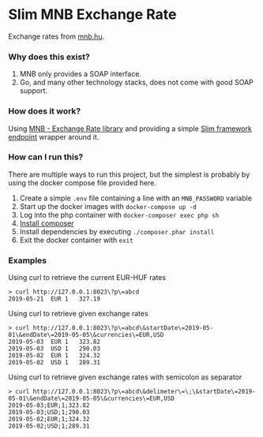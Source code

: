 # Slim MNB Exchange Rate

Exchange rates from [mnb.hu](https://mnb.hu/).

### Why does this exist?

1. MNB only provides a SOAP interface.
2. Go, and many other technology stacks, does not come with good SOAP support.

### How does it work?

Using [MNB - Exchange Rate library](https://github.com/icetee/mnb-exchange-rate) and providing a simple
[Slim framework endpoint](https://www.slimframework.com/) wrapper around it.

### How can I run this?

There are multiple ways to run this project, but the simplest is probably by using the docker compose file provided here.

1. Create a simple `.env` file containing a line with an `MNB_PASSWORD` variable
2. Start up the docker images with `docker-compose up -d`
3. Log into the php container with `docker-composer exec php sh`
4. [Install composer](https://getcomposer.org/download/)
5. Install dependencies by executing `./composer.phar install`
6. Exit the docker container with `exit`

### Examples

Using curl to retrieve the current EUR-HUF rates
```
> curl http://127.0.0.1:8023\?p\=abcd
2019-05-21	EUR	1	327.19
```

Using curl to retrieve given exchange rates
```
> curl http://127.0.0.1:8023\?p\=abcd\&startDate\=2019-05-01\&endDate\=2019-05-05\&currencies\=EUR,USD 
2019-05-03	EUR	1	323.82
2019-05-03	USD	1	290.03
2019-05-02	EUR	1	324.32
2019-05-02	USD	1	289.31
```

Using curl to retrieve given exchange rates with semicolon as separator
```
> curl http://127.0.0.1:8023\?p\=abcd\&delimeter\=\;\&startDate\=2019-05-01\&endDate\=2019-05-05\&currencies\=EUR,USD
2019-05-03;EUR;1;323.82
2019-05-03;USD;1;290.03
2019-05-02;EUR;1;324.32
2019-05-02;USD;1;289.31
```

